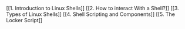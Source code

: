 [[1. Introduction to Linux Shells]]
[[2. How to interact With a Shell?]]
[[3. Types of Linux Shells]]
[[4. Shell Scripting and Components]]
[[5. The Locker Script]]
